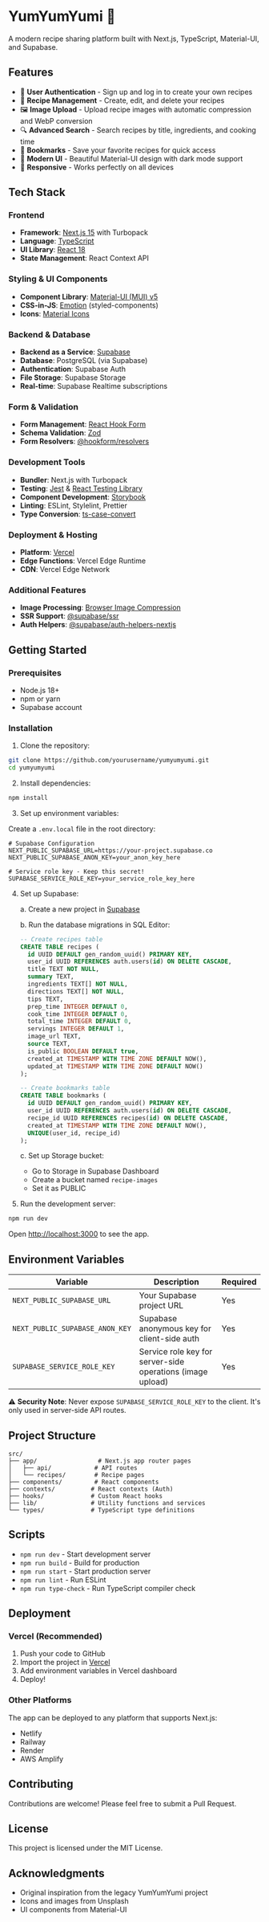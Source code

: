 # YumYumYumi 🍳

A modern recipe sharing platform built with Next.js, TypeScript, Material-UI, and Supabase.

## Features

- 🔐 **User Authentication** - Sign up and log in to create your own recipes
- 📝 **Recipe Management** - Create, edit, and delete your recipes
- 🖼️ **Image Upload** - Upload recipe images with automatic compression and WebP conversion
- 🔍 **Advanced Search** - Search recipes by title, ingredients, and cooking time
- 💾 **Bookmarks** - Save your favorite recipes for quick access
- 🎨 **Modern UI** - Beautiful Material-UI design with dark mode support
- 📱 **Responsive** - Works perfectly on all devices

## Tech Stack

### Frontend

- **Framework**: [Next.js 15](https://nextjs.org/) with Turbopack
- **Language**: [TypeScript](https://www.typescriptlang.org/)
- **UI Library**: [React 18](https://react.dev/)
- **State Management**: React Context API

### Styling & UI Components

- **Component Library**: [Material-UI (MUI) v5](https://mui.com/)
- **CSS-in-JS**: [Emotion](https://emotion.sh/) (styled-components)
- **Icons**: [Material Icons](https://mui.com/material-ui/material-icons/)

### Backend & Database

- **Backend as a Service**: [Supabase](https://supabase.com/)
- **Database**: PostgreSQL (via Supabase)
- **Authentication**: Supabase Auth
- **File Storage**: Supabase Storage
- **Real-time**: Supabase Realtime subscriptions

### Form & Validation

- **Form Management**: [React Hook Form](https://react-hook-form.com/)
- **Schema Validation**: [Zod](https://zod.dev/)
- **Form Resolvers**: [@hookform/resolvers](https://github.com/react-hook-form/resolvers)

### Development Tools

- **Bundler**: Next.js with Turbopack
- **Testing**: [Jest](https://jestjs.io/) & [React Testing Library](https://testing-library.com/react)
- **Component Development**: [Storybook](https://storybook.js.org/)
- **Linting**: ESLint, Stylelint, Prettier
- **Type Conversion**: [ts-case-convert](https://github.com/tonivj5/ts-case-convert)

### Deployment & Hosting

- **Platform**: [Vercel](https://vercel.com/)
- **Edge Functions**: Vercel Edge Runtime
- **CDN**: Vercel Edge Network

### Additional Features

- **Image Processing**: [Browser Image Compression](https://github.com/Donaldcwl/browser-image-compression)
- **SSR Support**: [@supabase/ssr](https://github.com/supabase/ssr)
- **Auth Helpers**: [@supabase/auth-helpers-nextjs](https://github.com/supabase/auth-helpers)

## Getting Started

### Prerequisites

- Node.js 18+
- npm or yarn
- Supabase account

### Installation

1. Clone the repository:

```bash
git clone https://github.com/yourusername/yumyumyumi.git
cd yumyumyumi
```

2. Install dependencies:

```bash
npm install
```

3. Set up environment variables:

Create a `.env.local` file in the root directory:

```env
# Supabase Configuration
NEXT_PUBLIC_SUPABASE_URL=https://your-project.supabase.co
NEXT_PUBLIC_SUPABASE_ANON_KEY=your_anon_key_here

# Service role key - Keep this secret!
SUPABASE_SERVICE_ROLE_KEY=your_service_role_key_here
```

4. Set up Supabase:

   a. Create a new project in [Supabase](https://app.supabase.com)

   b. Run the database migrations in SQL Editor:

   ```sql
   -- Create recipes table
   CREATE TABLE recipes (
     id UUID DEFAULT gen_random_uuid() PRIMARY KEY,
     user_id UUID REFERENCES auth.users(id) ON DELETE CASCADE,
     title TEXT NOT NULL,
     summary TEXT,
     ingredients TEXT[] NOT NULL,
     directions TEXT[] NOT NULL,
     tips TEXT,
     prep_time INTEGER DEFAULT 0,
     cook_time INTEGER DEFAULT 0,
     total_time INTEGER DEFAULT 0,
     servings INTEGER DEFAULT 1,
     image_url TEXT,
     source TEXT,
     is_public BOOLEAN DEFAULT true,
     created_at TIMESTAMP WITH TIME ZONE DEFAULT NOW(),
     updated_at TIMESTAMP WITH TIME ZONE DEFAULT NOW()
   );

   -- Create bookmarks table
   CREATE TABLE bookmarks (
     id UUID DEFAULT gen_random_uuid() PRIMARY KEY,
     user_id UUID REFERENCES auth.users(id) ON DELETE CASCADE,
     recipe_id UUID REFERENCES recipes(id) ON DELETE CASCADE,
     created_at TIMESTAMP WITH TIME ZONE DEFAULT NOW(),
     UNIQUE(user_id, recipe_id)
   );
   ```

   c. Set up Storage bucket:
   - Go to Storage in Supabase Dashboard
   - Create a bucket named `recipe-images`
   - Set it as PUBLIC

5. Run the development server:

```bash
npm run dev
```

Open [http://localhost:3000](http://localhost:3000) to see the app.

## Environment Variables

| Variable                        | Description                                                | Required |
| ------------------------------- | ---------------------------------------------------------- | -------- |
| `NEXT_PUBLIC_SUPABASE_URL`      | Your Supabase project URL                                  | Yes      |
| `NEXT_PUBLIC_SUPABASE_ANON_KEY` | Supabase anonymous key for client-side auth                | Yes      |
| `SUPABASE_SERVICE_ROLE_KEY`     | Service role key for server-side operations (image upload) | Yes      |

⚠️ **Security Note**: Never expose `SUPABASE_SERVICE_ROLE_KEY` to the client. It's only used in server-side API routes.

## Project Structure

```
src/
├── app/                 # Next.js app router pages
│   ├── api/            # API routes
│   └── recipes/        # Recipe pages
├── components/         # React components
├── contexts/          # React contexts (Auth)
├── hooks/             # Custom React hooks
├── lib/               # Utility functions and services
└── types/             # TypeScript type definitions
```

## Scripts

- `npm run dev` - Start development server
- `npm run build` - Build for production
- `npm run start` - Start production server
- `npm run lint` - Run ESLint
- `npm run type-check` - Run TypeScript compiler check

## Deployment

### Vercel (Recommended)

1. Push your code to GitHub
2. Import the project in [Vercel](https://vercel.com)
3. Add environment variables in Vercel dashboard
4. Deploy!

### Other Platforms

The app can be deployed to any platform that supports Next.js:

- Netlify
- Railway
- Render
- AWS Amplify

## Contributing

Contributions are welcome! Please feel free to submit a Pull Request.

## License

This project is licensed under the MIT License.

## Acknowledgments

- Original inspiration from the legacy YumYumYumi project
- Icons and images from Unsplash
- UI components from Material-UI
